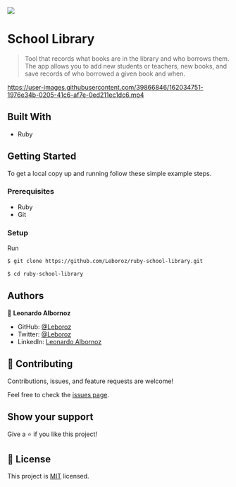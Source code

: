 ![](https://img.shields.io/badge/Microverse-blueviolet)

# School Library

> Tool that records what books are in the library and who borrows them. The app allows you to add new students or teachers, new books, and save records of who borrowed a given book and when.


https://user-images.githubusercontent.com/39866846/162034751-1976e34b-0205-41c6-af7e-0ed211ec1dc6.mp4



## Built With

- Ruby

## Getting Started


To get a local copy up and running follow these simple example steps.

### Prerequisites
- Ruby
- Git

### Setup
Run 
```bash
$ git clone https://github.com/Leboroz/ruby-school-library.git

$ cd ruby-school-library
```


## Authors

👤 **Leonardo  Albornoz**

- GitHub: [@Leboroz](https://github.com/leboroz)
- Twitter: [@Leboroz](https://twitter.com/leboroz)
- LinkedIn: [Leonardo Albornoz](https://linkedin.com/in/leboroz)


## 🤝 Contributing

Contributions, issues, and feature requests are welcome!

Feel free to check the [issues page](https://github.com/leboroz/ruby-school-library/issues).

## Show your support

Give a ⭐️ if you like this project!

## 📝 License

This project is [MIT](./MIT.md) licensed.
